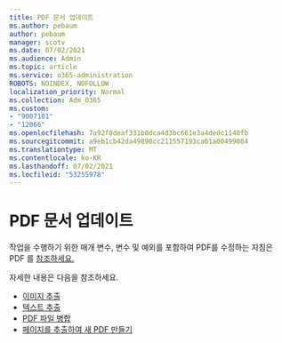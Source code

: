 ```yaml
---
title: PDF 문서 업데이트
ms.author: pebaum
author: pebaum
manager: scotv
ms.date: 07/02/2021
ms.audience: Admin
ms.topic: article
ms.service: o365-administration
ROBOTS: NOINDEX, NOFOLLOW
localization_priority: Normal
ms.collection: Adm_O365
ms.custom:
- "9007101"
- "12066"
ms.openlocfilehash: 7a92f8deaf331b0dca4d3bc661e3a4dedc1140fb
ms.sourcegitcommit: a9eb1cb42da49898cc211557193ca61a00499084
ms.translationtype: MT
ms.contentlocale: ko-KR
ms.lasthandoff: 07/02/2021
ms.locfileid: "53255978"
---
```

# <a name="update-pdf-documents"></a>PDF 문서 업데이트

작업을 수행하기 위한 매개 변수, 변수 및 예외를 포함하여 PDF를 수정하는 지침은 PDF 를 [참조하세요.](/power-automate/desktop-flows/actions-reference/pdf)

자세한 내용은 다음을 참조하세요.

- [이미지 추출](/power-automate/desktop-flows/actions-reference/pdf#pdf-actions)
- [텍스트 추출](/power-automate/desktop-flows/actions-reference/pdf#extracttextfrompdfaction)
- [PDF 파일 병합](/power-automate/desktop-flows/actions-reference/pdf#mergefiles)
- [페이지를 추출하여 새 PDF 만들기](/power-automate/desktop-flows/actions-reference/pdf#extractpages)
